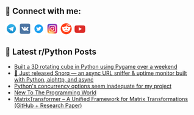 ## 🔎 Connect with me:
[<img src="https://github.com/bullbesh/bullbesh/blob/main/images/Telegram.png" width="32" height="32" />](https://t.me/bullbesh)
[<img src="https://github.com/bullbesh/bullbesh/blob/main/images/VK.png" width="32" height="32" />](https://vk.com/bullbesh)
[<img src="https://github.com/bullbesh/bullbesh/blob/main/images/Twitter.png" width="32" height="32" />](https://twitter.com/bullbesh1)
[<img src="https://github.com/bullbesh/bullbesh/blob/main/images/Instagram.png" width="32" height="32" />](https://www.instagram.com/bullbesh)
[<img src="https://github.com/bullbesh/bullbesh/blob/main/images/Reddit.png" width="32" height="32" />](https://www.reddit.com/user/bullbesh)
[<img src="https://github.com/bullbesh/bullbesh/blob/main/images/YouTube.png" width="32" height="32" />](https://www.youtube.com/channel/UCtfjRs6uzgq5mfm8S06WTcg)

## 📕 Latest r/Python Posts
<!-- BLOG-POST-LIST:START -->
- [Built a 3D rotating cube in Python using Pygame over a weekend](https://www.reddit.com/r/Python/comments/1lyx18w/built_a_3d_rotating_cube_in_python_using_pygame/)
- [🚀 Just released Snorq — an async URL sniffer &amp; uptime monitor built with Python, aiohttp, and async](https://www.reddit.com/r/Python/comments/1lywy5l/just_released_snorq_an_async_url_sniffer_uptime/)
- [Python&#39;s concurrency options seem inadequate for my project](https://www.reddit.com/r/Python/comments/1lyw6dy/pythons_concurrency_options_seem_inadequate_for/)
- [New To The Programming World](https://www.reddit.com/r/Python/comments/1lyvspk/new_to_the_programming_world/)
- [MatrixTransformer – A Unified Framework for Matrix Transformations &lpar;GitHub + Research Paper&rpar;](https://www.reddit.com/r/Python/comments/1lyu44k/matrixtransformer_a_unified_framework_for_matrix/)
<!-- BLOG-POST-LIST:END -->
